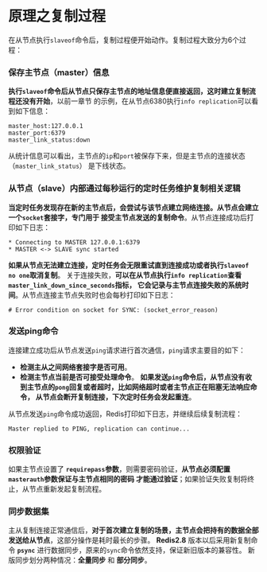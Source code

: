 原理之复制过程
==================================================================
在从节点执行`slaveof`命令后，复制过程便开始动作。复制过程大致分为6个过程：

### 保存主节点（master）信息
**执行`slaveof`命令后从节点只保存主节点的地址信息便直接返回，这时建立复制流程还没有开始**，以前一章节
的示例，在从节点6380执行`info replication`可以看到如下信息：
```
master_host:127.0.0.1
master_port:6379
master_link_status:down
```
从统计信息可以看出，主节点的`ip`和`port`被保存下来，但是主节点的连接状态（`master_link_status`）
是下线状态。

### 从节点（slave）内部通过每秒运行的定时任务维护复制相关逻辑
**当定时任务发现存在新的主节点后，会尝试与该节点建立网络连接。从节点会建立一个`socket`套接字，专门用于
接受主节点发送的复制命令**。从节点连接成功后打印如下日志：
```
* Connecting to MASTER 127.0.0.1:6379
* MASTER <-> SLAVE sync started
```
**如果从节点无法建立连接，定时任务会无限重试直到连接成功或者执行`slaveof no one`取消复制**。
关于连接失败，**可以在从节点执行`info replication`查看`master_link_down_since_seconds`指标，
它会记录与主节点连接失败的系统时间**。从节点连接主节点失败时也会每秒打印如下日志：
```
# Error condition on socket for SYNC: (socket_error_reason)
```

### 发送ping命令
连接建立成功后从节点发送`ping`请求进行首次通信，`ping`请求主要目的如下：
+ **检测主从之间网络套接字是否可用**。
+ **检测主节点当前是否可接受处理命令**。
**如果发送`ping`命令后，从节点没有收到主节点的`pong`回复或者超时，比如网络超时或者主节点正在阻塞无法响应命令，
从节点会断开复制连接，下次定时任务会发起重连**。

从节点发送`ping`命令成功返回，Redis打印如下日志，并继续后续复制流程：
```
Master replied to PING, replication can continue...
```

### 权限验证
如果主节点设置了 **`requirepass`参数**，则需要密码验证，**从节点必须配置`masterauth`参数保证与主节点相同的密码
才能通过验证**；如果验证失败复制将终止，从节点重新发起复制流程。

### 同步数据集
主从复制连接正常通信后，**对于首次建立复制的场景，主节点会把持有的数据全部发送给从节点**，这部分操作是耗时最长的步骤。
**Redis2.8** 版本以后采用新复制命令 **`psync`** 进行数据同步，原来的`sync`命令依然支持，保证新旧版本的兼容性。
新版同步划分两种情况：**全量同步** 和 **部分同步**。
